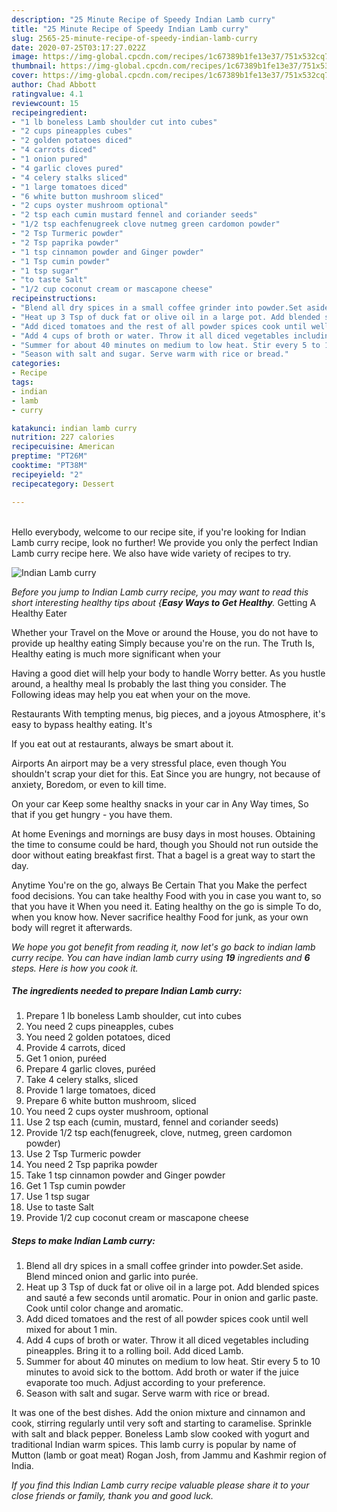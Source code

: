 ```yaml
---
description: "25 Minute Recipe of Speedy Indian Lamb curry"
title: "25 Minute Recipe of Speedy Indian Lamb curry"
slug: 2565-25-minute-recipe-of-speedy-indian-lamb-curry
date: 2020-07-25T03:17:27.022Z
image: https://img-global.cpcdn.com/recipes/1c67389b1fe13e37/751x532cq70/indian-lamb-curry-recipe-main-photo.jpg
thumbnail: https://img-global.cpcdn.com/recipes/1c67389b1fe13e37/751x532cq70/indian-lamb-curry-recipe-main-photo.jpg
cover: https://img-global.cpcdn.com/recipes/1c67389b1fe13e37/751x532cq70/indian-lamb-curry-recipe-main-photo.jpg
author: Chad Abbott
ratingvalue: 4.1
reviewcount: 15
recipeingredient:
- "1 lb boneless Lamb shoulder cut into cubes"
- "2 cups pineapples cubes"
- "2 golden potatoes diced"
- "4 carrots diced"
- "1 onion pured"
- "4 garlic cloves pured"
- "4 celery stalks sliced"
- "1 large tomatoes diced"
- "6 white button mushroom sliced"
- "2 cups oyster mushroom optional"
- "2 tsp each cumin mustard fennel and coriander seeds"
- "1/2 tsp eachfenugreek clove nutmeg green cardomon powder"
- "2 Tsp Turmeric powder"
- "2 Tsp paprika powder"
- "1 tsp cinnamon powder and Ginger powder"
- "1 Tsp cumin powder"
- "1 tsp sugar"
- "to taste Salt"
- "1/2 cup coconut cream or mascapone cheese"
recipeinstructions:
- "Blend all dry spices in a small coffee grinder into powder.Set aside. Blend minced onion and garlic into purée."
- "Heat up 3 Tsp of duck fat or olive oil in a large pot. Add blended spices and sauté a few seconds until aromatic. Pour in onion and garlic paste. Cook until color change and aromatic."
- "Add diced tomatoes and the rest of all powder spices cook until well mixed for about 1 min."
- "Add 4 cups of broth or water. Throw it all diced vegetables including pineapples. Bring it to a rolling boil. Add diced Lamb."
- "Summer for about 40 minutes on medium to low heat. Stir every 5 to 10 minutes to avoid sick to the bottom. Add broth or water if the juice evaporate too much. Adjust according to your preference."
- "Season with salt and sugar. Serve warm with rice or bread."
categories:
- Recipe
tags:
- indian
- lamb
- curry

katakunci: indian lamb curry 
nutrition: 227 calories
recipecuisine: American
preptime: "PT26M"
cooktime: "PT38M"
recipeyield: "2"
recipecategory: Dessert

---
```

<br>
Hello everybody, welcome to our recipe site, if you're looking for Indian Lamb curry recipe, look no further! We provide you only the perfect Indian Lamb curry recipe here. We also have wide variety of recipes to try.
<br>


![Indian Lamb curry](https://img-global.cpcdn.com/recipes/1c67389b1fe13e37/751x532cq70/indian-lamb-curry-recipe-main-photo.jpg)

<i>Before you jump to Indian Lamb curry recipe, you may want to read this short interesting healthy tips about {<strong>Easy Ways to Get Healthy</strong>.</i>
Getting A Healthy Eater

Whether your Travel on the Move or around the
House, you do not have to provide up healthy eating
Simply because you're on the run. The Truth Is,
Healthy eating is much more significant when your


Having a good diet will help your body to handle
Worry better. As you hustle around, a healthy meal
Is probably the last thing you consider. The
Following ideas may help you eat when your on the move.

Restaurants
With tempting menus, big pieces, and a joyous 
Atmosphere, it's easy to bypass healthy eating. It's


If you eat out at restaurants, always be smart
about it.

Airports
An airport may be a very stressful place, even though 
You shouldn't scrap your diet for this. Eat
Since you are hungry, not because of anxiety,
Boredom, or even to kill time.

On your car
Keep some healthy snacks in your car in Any Way times,
So that if you get hungry - you have them.

At home
Evenings and mornings are busy days in most houses.
Obtaining the time to consume could be hard, though you
Should not run outside the door without eating breakfast
first. 
That a bagel is a great way to start the day.

Anytime You're on the go, always Be Certain That you
Make the perfect food decisions. You can take healthy
Food with you in case you want to, so that you have it
When you need it. Eating healthy on the go is simple 
To do, when you know how. Never sacrifice healthy
Food for junk, as your own body will regret it afterwards.


<i>We hope you got benefit from reading it, now let's go back to indian lamb curry recipe. You can have indian lamb curry using <strong>19</strong> ingredients and <strong>6</strong> steps. Here is how you cook it.
</i>

##### The ingredients needed to prepare Indian Lamb curry:

1. Prepare 1 lb boneless Lamb shoulder, cut into cubes
1. You need 2 cups pineapples, cubes
1. You need 2 golden potatoes, diced
1. Provide 4 carrots, diced
1. Get 1 onion, puréed
1. Prepare 4 garlic cloves, puréed
1. Take 4 celery stalks, sliced
1. Provide 1 large tomatoes, diced
1. Prepare 6 white button mushroom, sliced
1. You need 2 cups oyster mushroom, optional
1. Use 2 tsp each (cumin, mustard, fennel and coriander seeds)
1. Provide 1/2 tsp each(fenugreek, clove, nutmeg, green cardomon powder)
1. Use 2 Tsp Turmeric powder
1. You need 2 Tsp paprika powder
1. Take 1 tsp cinnamon powder and Ginger powder
1. Get 1 Tsp cumin powder
1. Use 1 tsp sugar
1. Use to taste Salt
1. Provide 1/2 cup coconut cream or mascapone cheese


##### Steps to make Indian Lamb curry:

1. Blend all dry spices in a small coffee grinder into powder.Set aside. Blend minced onion and garlic into purée.
1. Heat up 3 Tsp of duck fat or olive oil in a large pot. Add blended spices and sauté a few seconds until aromatic. Pour in onion and garlic paste. Cook until color change and aromatic.
1. Add diced tomatoes and the rest of all powder spices cook until well mixed for about 1 min.
1. Add 4 cups of broth or water. Throw it all diced vegetables including pineapples. Bring it to a rolling boil. Add diced Lamb.
1. Summer for about 40 minutes on medium to low heat. Stir every 5 to 10 minutes to avoid sick to the bottom. Add broth or water if the juice evaporate too much. Adjust according to your preference.
1. Season with salt and sugar. Serve warm with rice or bread.


It was one of the best dishes. Add the onion mixture and cinnamon and cook, stirring regularly until very soft and starting to caramelise. Sprinkle with salt and black pepper. Boneless Lamb slow cooked with yogurt and traditional Indian warm spices. This lamb curry is popular by name of Mutton (lamb or goat meat) Rogan Josh, from Jammu and Kashmir region of India. 

<i>If you find this Indian Lamb curry recipe valuable please share it to your close friends or family, thank you and good luck.</i>
